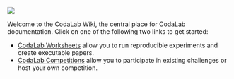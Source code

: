 <a href="http://www.codalab.org"><img src="https://github.com/codalab/codalab/wiki/images/codalab-logo.png" /></a>

Welcome to the CodaLab Wiki, the central place for CodaLab documentation.  Click on one of the following two links to get started:

* [CodaLab Worksheets](CodaLab-Worksheets) allow you to run reproducible experiments and create executable papers.
* [CodaLab Competitions](CodaLab-Competitions) allow you to participate in existing challenges or host your own competition.

